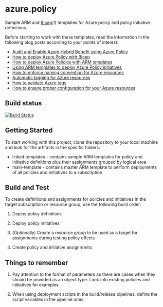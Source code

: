 # azure.policy

Sample ARM and [Bicep](https://github.com/Azure/bicep)(!) templates for Azure policy and policy initiative definitions.

Before starting to work with these templates, read the information in the following blog posts according to your points of interest:

* [Audit and Enable Azure Hybrid Benefit using Azure Policy](https://andrewmatveychuk.com/audit-and-enable-azure-hybrid-benefit-using-azure-policy/)
* [How to deploy Azure Policy with Bicep](https://andrewmatveychuk.com/how-to-deploy-azure-policy-with-bicep/)
* [How to deploy Azure Policies with ARM templates](https://andrewmatveychuk.com/how-to-deploy-azure-policies-with-arm-templates/)
* [Using ARM templates to deploy Azure Policy initiatives](https://andrewmatveychuk.com/using-arm-templates-to-deploy-azure-policy-initiatives/)
* [How to enforce naming convention for Azure resources](https://andrewmatveychuk.com/how-to-enforce-naming-convention-for-azure-resources/)
* [Automatic tagging for Azure resources](https://andrewmatveychuk.com/automatic-tagging-for-azure-resources/)
* [How to validate Azure tags](https://andrewmatveychuk.com/how-to-validate-azure-tags/)
* [How to ensure proper configuration for your Azure resources](https://andrewmatveychuk.com/how-to-ensure-proper-configuration-for-your-azure-resources/)

## Build status

[![Build Status](https://dev.azure.com/matveychuk/azure.policy/_apis/build/status/andrewmatveychuk.azure.policy?branchName=master)](https://dev.azure.com/matveychuk/azure.policy/_build/latest?definitionId=3&branchName=master)

## Getting Started

To start working with this project, clone the repository to your local machine and look for the artifacts in the specific folders:

* linked templates - contains sample ARM templates for policy and initiative definitions plus their assignments grouped by logical area
* main-template - contains master ARM template to perform deployments of all policies and initiatives to a subscription

## Build and Test

To create definitions and assignments for policies and initiatives in the target subscription or resource group, use the following build order:

1. Deploy policy definitions

2. Deploy policy initiatives

3. (Optionally) Create a resource group to be used as a target for assignments during testing policy effects

4. Create policy and initiative assignments

## Things to remember

1. Pay attention to the format of parameters as there are cases when they should be provided as an object type. Look into existing policies and initiatives for examples.

2. When using deployment scripts in the build/release pipelines, define the script variables in the pipeline ones.
